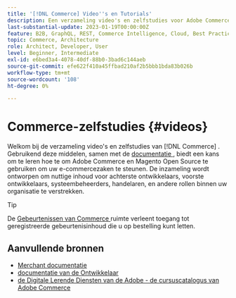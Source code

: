 ```yaml
---
title: '[!DNL Commerce] Video''s en Tutorials'
description: Een verzameling video's en zelfstudies voor Adobe Commerce en Magento Open Source
last-substantial-update: 2023-01-19T00:00:00Z
feature: B2B, GraphQL, REST, Commerce Intelligence, Cloud, Best Practices, API Mesh, App Builder
topic: Commerce, Architecture
role: Architect, Developer, User
level: Beginner, Intermediate
exl-id: e6bed3a4-4078-40df-88b0-3bad6c144aeb
source-git-commit: efe622f410a45ffbad210af2b5bbb1bda83b026b
workflow-type: tm+mt
source-wordcount: '108'
ht-degree: 0%

---
```


# Commerce-zelfstudies {#videos}

Welkom bij de verzameling video&#39;s en zelfstudies van [!DNL Commerce] . Gebruikend deze middelen, samen met de [ documentatie ](https://experienceleague.adobe.com/docs/commerce.html), biedt een kans om te leren hoe te om Adobe Commerce en Magento Open Source te gebruiken om uw e-commercezaken te steunen. De inzameling wordt ontworpen om nuttige inhoud voor achterste ontwikkelaars, voorste ontwikkelaars, systeembeheerders, handelaren, en andere rollen binnen uw organisatie te verstrekken.

<div id="recs-overview-body-1"></div>
<div id="recs-overview-body-2"></div>
<div id="recs-overview-body-3"></div>
<div id="recs-overview-body-4"></div>
<div id="recs-overview-body-5"></div>
<div id="recs-overview-body-6"></div>

>[!TIP]
>
>De [ Gebeurtenissen van Commerce ](https://experienceleague.adobe.com/docs/commerce-events/events/overview.html) ruimte verleent toegang tot geregistreerde gebeurtenisinhoud die u op bestelling kunt letten.

## Aanvullende bronnen

- [ Merchant documentatie ](https://experienceleague.adobe.com/docs/commerce-admin/user-guides/home.html)
- [ documentatie van de Ontwikkelaar ](https://developer.adobe.com/commerce)
- [ de Digitale Lerende Diensten van de Adobe - de cursuscatalogus van Adobe Commerce ](https://learning.adobe.com/catalog.html?solution=Adobe%20Commerce)
